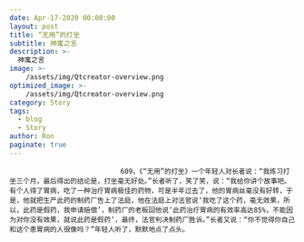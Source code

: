 ```yaml
---
date: Apr-17-2020 00:00:00
layout: post
title: “无用”的打坐
subtitle: 神寓之言
description: >-
  神寓之言
image: >-
    /assets/img/Qtcreator-overview.png
optimized_image: >-
    /assets/img/Qtcreator-overview.png
category: Story
tags:
  - blog
  - Story
author: Ron
paginate: true
---
```


							　　609，《“无用”的打坐》一个年轻人对长者说：“我练习打坐三个月，最后得出的结论是，打坐毫无好处。”长者听了，笑了笑，说：“我给你讲个故事吧。有个人得了胃病，吃了一种治疗胃病极佳的药物，可是半年过去了，他的胃病丝毫没有好转，于是，他就把生产此药的制药厂告上了法庭，他在法庭上对法官说‘我吃了这个药，毫无效果，所以，此药是假药，我申请赔偿’，制药厂的老板回他说‘此药治疗胃病的有效率高达85%，不能因为对你没有效果，就说此药是假药’，最终，法官判决制药厂胜诉。”长者又说：“你不觉得你自己和这个患胃病的人很像吗？”年轻人听了，默默地点了点头。
							
							
						